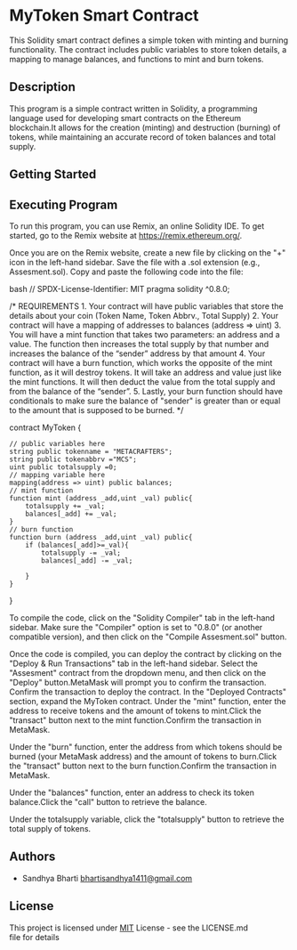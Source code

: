 # MyToken Smart Contract

This Solidity smart contract defines a simple token with minting and burning functionality. The contract includes public variables to store token details, a mapping to manage balances, and functions to mint and burn tokens.


## Description
This program is a simple contract written in Solidity, a programming language used for developing smart contracts on the Ethereum blockchain.It allows for the creation (minting) and destruction (burning) of tokens, while maintaining an accurate record of token balances and total supply.
## Getting Started
## Executing Program
To run this program, you can use Remix, an online Solidity IDE. To get started, go to the Remix website at https://remix.ethereum.org/.

Once you are on the Remix website, create a new file by clicking on the "+" icon in the left-hand sidebar. Save the file with a .sol extension (e.g., Assesment.sol). Copy and paste the following code into the file:




bash
  // SPDX-License-Identifier: MIT
pragma solidity ^0.8.0;

/*
       REQUIREMENTS
    1. Your contract will have public variables that store the details about your coin (Token Name, Token Abbrv., Total Supply)
    2. Your contract will have a mapping of addresses to balances (address => uint)
    3. You will have a mint function that takes two parameters: an address and a value. 
       The function then increases the total supply by that number and increases the balance 
       of the “sender” address by that amount
    4. Your contract will have a burn function, which works the opposite of the mint function, as it will destroy tokens. 
       It will take an address and value just like the mint functions. It will then deduct the value from the total supply 
       and from the balance of the “sender”.
    5. Lastly, your burn function should have conditionals to make sure the balance of "sender" is greater than or equal 
       to the amount that is supposed to be burned.
*/

contract MyToken {
  
    // public variables here
    string public tokenname = "METACRAFTERS";
    string public tokenabbrv ="MCS";
    uint public totalsupply =0;
    // mapping variable here
    mapping(address => uint) public balances;
    // mint function
    function mint (address _add,uint _val) public{
        totalsupply += _val;
        balances[_add] += _val;      
    }
    // burn function
    function burn (address _add,uint _val) public{
        if (balances[_add]>=_val){
            totalsupply -= _val;
            balances[_add] -= _val;

        }
    }
}


To compile the code, click on the "Solidity Compiler" tab in the left-hand sidebar. Make sure the "Compiler" option is set to "0.8.0" (or another compatible version), and then click on the "Compile Assesment.sol" button.

Once the code is compiled, you can deploy the contract by clicking on the "Deploy & Run Transactions" tab in the left-hand sidebar. Select the "Assesment" contract from the dropdown menu, and then click on the "Deploy" button.MetaMask will prompt you to confirm the transaction. Confirm the transaction to deploy the contract.
In the "Deployed Contracts" section, expand the MyToken contract.
Under the "mint" function, enter the address to receive tokens and the amount of tokens to mint.Click the "transact" button next to the mint function.Confirm the transaction in MetaMask.

Under the "burn" function, enter the address from which tokens should be burned (your MetaMask address) and the amount of tokens to burn.Click the "transact" button next to the burn function.Confirm the transaction in MetaMask.

Under the "balances" function, enter an address to check its token balance.Click the "call" button to retrieve the balance.

Under the totalsupply variable, click the "totalsupply" button to retrieve the total supply of tokens.






## Authors

- Sandhya Bharti
bhartisandhya1411@gmail.com



## License

This project is licensed under [MIT](https://choosealicense.com/licenses/mit/) License - see the LICENSE.md file for details
